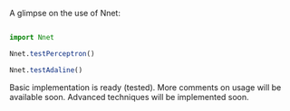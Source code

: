A glimpse on the use of Nnet:

```julia

import Nnet

Nnet.testPerceptron()

Nnet.testAdaline()

```

Basic implementation is ready (tested). More comments on usage will be available soon. Advanced techniques will be implemented soon.
